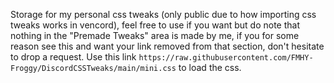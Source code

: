 Storage for my personal css tweaks (only public due to how importing css tweaks works in vencord), feel free to use if you want but do note that nothing in the "Premade Tweaks" area is made by me, if you for some reason see this and want your link removed from that section, don't hesitate to drop a request.
Use this link `https://raw.githubusercontent.com/FMHY-Froggy/DiscordCSSTweaks/main/mini.css` to load the css.
